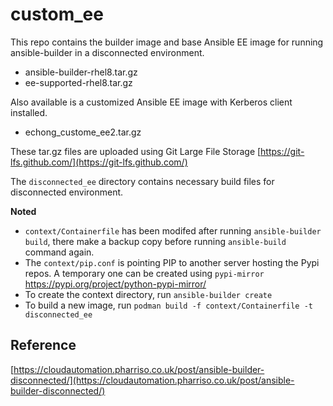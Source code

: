 # custom_ee

This repo contains the builder image and base Ansible EE image for running ansible-builder in a disconnected environment.

- ansible-builder-rhel8.tar.gz
- ee-supported-rhel8.tar.gz

Also available is a customized Ansible EE image with Kerberos client installed.

- echong_custome_ee2.tar.gz

These tar.gz files are uploaded using Git Large File Storage [https://git-lfs.github.com/](https://git-lfs.github.com/)

The `disconnected_ee` directory contains necessary build files for disconnected environment.

**Noted** 

- `context/Containerfile` has been modifed after running `ansible-builder build`, there make a backup copy before running `ansible-build` command again.
- The `context/pip.conf` is pointing PIP to another server hosting the Pypi repos.  A temporary one can be created using `pypi-mirror` https://pypi.org/project/python-pypi-mirror/
- To create the context directory, run `ansible-builder create`
- To build a new image, run `podman build -f context/Containerfile -t disconnected_ee`


## Reference
[https://cloudautomation.pharriso.co.uk/post/ansible-builder-disconnected/](https://cloudautomation.pharriso.co.uk/post/ansible-builder-disconnected/)

